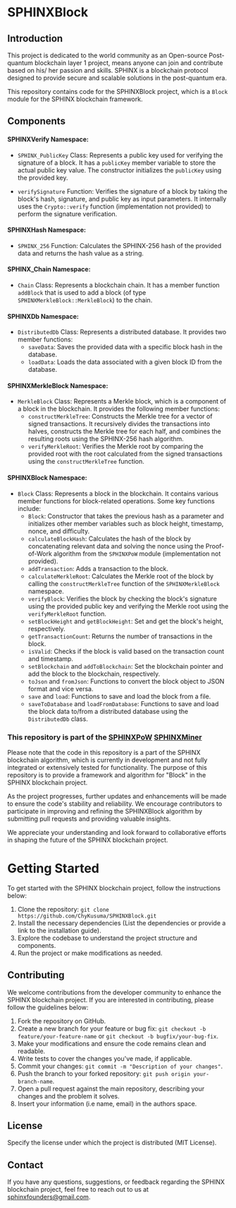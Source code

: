 # SPHINXBlock

## Introduction

This project is dedicated to the world community as an Open-source Post-quantum blockchain layer 1 project, means anyone can join and contribute based on his/ her passion and skills. SPHINX is a blockchain protocol designed to provide secure and scalable solutions in the post-quantum era.

This repository contains code for the SPHINXBlock project, which is a `Block` module for the SPHINX blockchain framework.


## Components

#### SPHINXVerify Namespace:

- `SPHINX_PublicKey` Class: Represents a public key used for verifying the signature of a block. It has a `publicKey` member variable to store the actual public key value. The constructor initializes the `publicKey` using the provided key.

- `verifySignature` Function: Verifies the signature of a block by taking the block's hash, signature, and public key as input parameters. It internally uses the `Crypto::verify` function (implementation not provided) to perform the signature verification.

#### SPHINXHash Namespace:

- `SPHINX_256` Function: Calculates the SPHINX-256 hash of the provided data and returns the hash value as a string.

#### SPHINX_Chain Namespace:

- `Chain` Class: Represents a blockchain chain. It has a member function `addBlock` that is used to add a block (of type `SPHINXMerkleBlock::MerkleBlock`) to the chain.

#### SPHINXDb Namespace:

- `DistributedDb` Class: Represents a distributed database. It provides two member functions:
  - `saveData`: Saves the provided data with a specific block hash in the database.
  - `loadData`: Loads the data associated with a given block ID from the database.

#### SPHINXMerkleBlock Namespace:

- `MerkleBlock` Class: Represents a Merkle block, which is a component of a block in the blockchain. It provides the following member functions:
  - `constructMerkleTree`: Constructs the Merkle tree for a vector of signed transactions. It recursively divides the transactions into halves, constructs the Merkle tree for each half, and combines the resulting roots using the SPHINX-256 hash algorithm.
  - `verifyMerkleRoot`: Verifies the Merkle root by comparing the provided root with the root calculated from the signed transactions using the `constructMerkleTree` function.

#### SPHINXBlock Namespace:

- `Block` Class: Represents a block in the blockchain. It contains various member functions for block-related operations. Some key functions include:
  - `Block`: Constructor that takes the previous hash as a parameter and initializes other member variables such as block height, timestamp, nonce, and difficulty.
  - `calculateBlockHash`: Calculates the hash of the block by concatenating relevant data and solving the nonce using the Proof-of-Work algorithm from the `SPHINXPoW` module (implementation not provided).
  - `addTransaction`: Adds a transaction to the block.
  - `calculateMerkleRoot`: Calculates the Merkle root of the block by calling the `constructMerkleTree` function of the `SPHINXMerkleBlock` namespace.
  - `verifyBlock`: Verifies the block by checking the block's signature using the provided public key and verifying the Merkle root using the `verifyMerkleRoot` function.
  - `setBlockHeight` and `getBlockHeight`: Set and get the block's height, respectively.
  - `getTransactionCount`: Returns the number of transactions in the block.
  - `isValid`: Checks if the block is valid based on the transaction count and timestamp.
  - `setBlockchain` and `addToBlockchain`: Set the blockchain pointer and add the block to the blockchain, respectively.
  - `toJson` and `fromJson`: Functions to convert the block object to JSON format and vice versa.
  - `save` and `load`: Functions to save and load the block from a file.
  - `saveToDatabase` and `loadFromDatabase`: Functions to save and load the block data to/from a distributed database using the `DistributedDb` class.

  
### This repository is part of the  [SPHINXPoW](https://github.com/SPHINX-HUB-ORG/SPHINXPoW) [SPHINXMiner](https://github.com/SPHINX-HUB-ORG/SPHINXMINER)

Please note that the code in this repository is a part of the SPHINX blockchain algorithm, which is currently in development and not fully integrated or extensively tested for functionality. The purpose of this repository is to provide a framework and algorithm for "Block" in the SPHINX blockchain project.

As the project progresses, further updates and enhancements will be made to ensure the code's stability and reliability. We encourage contributors to participate in improving and refining the SPHINXBlock algorithm by submitting pull requests and providing valuable insights.

We appreciate your understanding and look forward to collaborative efforts in shaping the future of the SPHINX blockchain project.

# Getting Started
To get started with the SPHINX blockchain project, follow the instructions below:

1. Clone the repository: `git clone https://github.com/ChyKusuma/SPHINXBlock.git`
2. Install the necessary dependencies (List the dependencies or provide a link to the installation guide).
3. Explore the codebase to understand the project structure and components.
4. Run the project or make modifications as needed.


## Contributing
We welcome contributions from the developer community to enhance the SPHINX blockchain project. If you are interested in contributing, please follow the guidelines below:

1. Fork the repository on GitHub.
2. Create a new branch for your feature or bug fix: `git checkout -b feature/your-feature-name` or `git checkout -b bugfix/your-bug-fix`.
3. Make your modifications and ensure the code remains clean and readable.
4. Write tests to cover the changes you've made, if applicable.
5. Commit your changes: `git commit -m "Description of your changes"`.
6. Push the branch to your forked repository: `git push origin your-branch-name`.
7. Open a pull request against the main repository, describing your changes and the problem it solves.
8. Insert your information (i.e name, email) in the authors space.

## License
Specify the license under which the project is distributed (MIT License).

## Contact
If you have any questions, suggestions, or feedback regarding the SPHINX blockchain project, feel free to reach out to us at [sphinxfounders@gmail.com](mailto:sphinxfounders@gmail.com).
